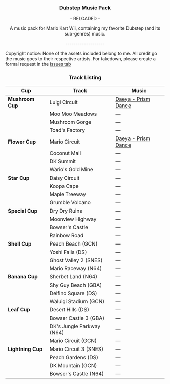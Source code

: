 <div align="center">
  <h3>Dubstep Music Pack</h3>
  <p>- RELOADED -</p>
</div>
<p align="center">A music pack for Mario Kart Wii, containing my favorite Dubstep (and its sub-genres) music.</p>
<p align="center">-------------------</p>

Copyright notice: None of the assets included belong to me. All credit go the music goes to their respective artists. For takedown, please create a formal request in the [issues tab](https://github.com/Riddim-GLiTCH/Dubstep-Music-Pack-RELAODED-/issues)

<div align="center"><h3>Track Listing</h3>

| **Cup**         | **Track**               | **Music**  |
|-----------------|-------------------------|------------|
| **Mushroom Cup** | Luigi Circuit           |[Daeya - Prism Dance](https://www.youtube.com/watch?v=4iFi750w9ns)|
|                 | Moo Moo Meadows         | —          |
|                 | Mushroom Gorge          | —          |
|                 | Toad's Factory          | —          |
| **Flower Cup**   | Mario Circuit           |[Daeya - Prism Dance](https://www.youtube.com/watch?v=4iFi750w9ns)|
|                 | Coconut Mall            | —          |
|                 | DK Summit               | —          |
|                 | Wario's Gold Mine        | —          |
| **Star Cup**     | Daisy Circuit           | —          |
|                 | Koopa Cape              | —          |
|                 | Maple Treeway           | —          |
|                 | Grumble Volcano         | —          |
| **Special Cup**  | Dry Dry Ruins           | —          |
|                 | Moonview Highway        | —          |
|                 | Bowser's Castle         | —          |
|                 | Rainbow Road            | —          |
| **Shell Cup**    | Peach Beach (GCN)       | —          |
|                 | Yoshi Falls (DS)        | —          |
|                 | Ghost Valley 2 (SNES)   | —          |
|                 | Mario Raceway (N64)     | —          |
| **Banana Cup**   | Sherbet Land (N64)      | —          |
|                 | Shy Guy Beach (GBA)     | —          |
|                 | Delfino Square (DS)     | —          |
|                 | Waluigi Stadium (GCN)   | —          |
| **Leaf Cup**     | Desert Hills (DS)       | —          |
|                 | Bowser Castle 3 (GBA)   | —          |
|                 | DK's Jungle Parkway (N64)| —          |
|                 | Mario Circuit (GCN)     | —          |
| **Lightning Cup**| Mario Circuit 3 (SNES)  | —          |
|                 | Peach Gardens (DS)      | —          |
|                 | DK Mountain (GCN)       | —          |
|                 | Bowser's Castle (N64)   | —          |

</div>
